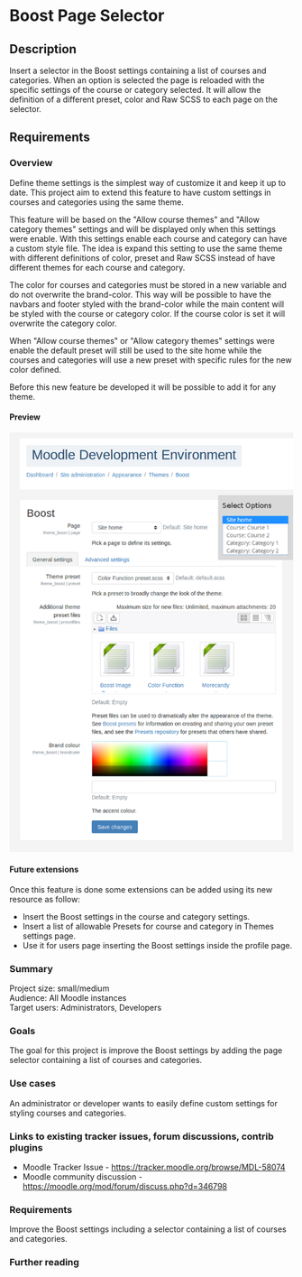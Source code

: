 # Boost Page Selector

## Description

Insert a selector in the Boost settings containing a list of courses and categories. When an option is selected the page is reloaded with the specific settings of the course or category selected. It will allow the definition of a different preset, color and Raw SCSS to each page on the selector. 

## Requirements   

### Overview

Define theme settings is the simplest way of customize it and keep it up to date. This project aim to extend this feature to have custom settings in courses and categories using the same theme.  

This feature will be based on the "Allow course themes" and "Allow category themes" settings and will be displayed only when this settings were enable. With this settings enable each course and category can have a custom style file. The idea is expand this setting to use the same theme with different definitions of color, preset and Raw SCSS instead of have different themes for each course and category.

The color for courses and categories must be stored in a new variable and do not overwrite the brand-color. This way will be possible to have the navbars and footer styled with the brand-color while the main content will be styled with the course or category color. If the course color is set it will overwrite the category color.

When "Allow course themes" or "Allow category themes" settings were enable the default preset will still be used to the site home while the courses and categories will use a new preset with specific rules for the new color defined. 

Before this new feature be developed it will be possible to add it for any theme.

#### Preview

![Page selector preview](https://raw.githubusercontent.com/raulgroig/moodle/BOOST_PAGE_SELECTOR/page-selector-preview.png)

#### Future extensions

Once this feature is done some extensions can be added using its new resource as follow:
- Insert the Boost settings in the course and category settings.
- Insert a list of allowable Presets for course and category in Themes settings page.
- Use it for users page inserting the Boost settings inside the profile page.

### Summary  

Project size: small/medium    
Audience: All Moodle instances    
Target users: Administrators, Developers    

### Goals  

The goal for this project is improve the Boost settings by adding the page selector containing a list of courses and categories.  

### Use cases

An administrator or developer wants to easily define custom settings for styling courses and categories.  

### Links to existing tracker issues, forum discussions, contrib plugins

- Moodle Tracker Issue - https://tracker.moodle.org/browse/MDL-58074  
- Moodle community discussion -  https://moodle.org/mod/forum/discuss.php?d=346798

### Requirements

Improve the Boost settings including a selector containing a list of courses and categories.  

### Further reading 
